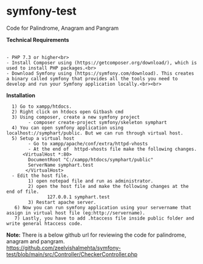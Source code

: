 # symfony-test
 Code for Palindrome, Anagram and Pangram
 
<b>Technical Requirements</b><br><br>

    - PHP 7.3 or higher<br>
    - Install Composer using (https://getcomposer.org/download/), which is used to install PHP packages.<br>
    - Download Symfony using (https://symfony.com/download). This creates a binary called symfony that provides all the tools you need to develop and run your Symfony application locally.<br><br>
    
<b>Installation</b><br>

      1) Go to xampp/htdocs.
      2) Right click on htdocs open Gitbash cmd
      3) Using composer, create a new symfony project          
            - composer create-project symfony/skeleton symphart 
      4) You can open symfony application using localhost://symphart/public. But we can run through virtual host.     
      5) Setup a virtual host     
            - Go to xampp/apache/conf/extra/httpd-vhosts     
            - At the end of  httpd-vhosts file make the following changes. 
          <VirtualHost *:80>
            DocumentRoot "C:/xampp/htdocs/symphart/public"
            ServerName symphart.test
           </VirtualHost>
      - Edit the host file.            
            1) open notepad file and run as administrator.           
            2) open the host file and make the following changes at the end of file.
                   127.0.0.1 symphart.test
            3) Restart apache server.    
       6) Now you can run symfony application using your servername that assign in virtual host file (eg:http://servername).
       7) Lastly, you have to add .htaccess file inside public folder and write general htaccess code.
       
  <b>Note:</b> There is a below github url for reviewing the code for palindrome, anagram and pangram.<br>
                https://github.com/zeelvishalmehta/symfony-test/blob/main/src/Controller/CheckerController.php
    
